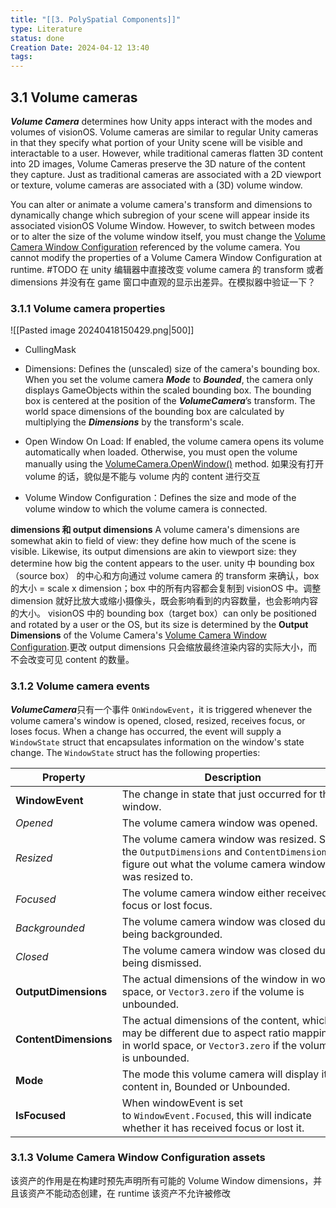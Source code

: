 ```yaml
---
title: "[[3. PolySpatial Components]]"
type: Literature
status: done
Creation Date: 2024-04-12 13:40
tags:
---
```

## 3.1 Volume cameras
***Volume Camera*** determines how Unity apps interact with the modes and volumes of visionOS.
Volume cameras are similar to regular Unity cameras in that they specify what portion of your Unity scene will be visible and interactable to a user.
However, while traditional cameras flatten 3D content into 2D images, Volume Cameras preserve the 3D nature of the content they capture. Just as traditional cameras are associated with a 2D viewport or texture, volume cameras are associated with a (3D) volume window.

You can alter or animate a volume camera's transform and dimensions to dynamically change which subregion of your scene will appear inside its associated visionOS Volume Window. However, to switch between modes or to alter the size of the volume window itself, you must change the [Volume Camera Window Configuration](https://docs.unity3d.com/Packages/com.unity.polyspatial.visionos@1.1/manual/VolumeCamera.html#volume-camera-window-configuration-assets) referenced by the volume camera. You cannot modify the properties of a Volume Camera Window Configuration at runtime.
#TODO 在 unity 编辑器中直接改变 volume camera 的 transform 或者 dimensions 并没有在 game 窗口中直观的显示出差异。在模拟器中验证一下？
### 3.1.1 Volume camera properties
![[Pasted image 20240418150429.png|500]]
- CullingMask
- Dimensions: Defines the (unscaled) size of the camera's bounding box. When you set the volume camera ***Mode*** to ***Bounded***, the camera only displays GameObjects within the scaled bounding box. The bounding box is centered at the position of the ***VolumeCamera***’s transform. The world space dimensions of the bounding box are calculated by multiplying the ***Dimensions*** by the transform's scale.
  

- Open Window On Load: If enabled, the volume camera opens its volume automatically when loaded. Otherwise, you must open the volume manually using the [VolumeCamera.OpenWindow()](https://docs.unity3d.com/Packages/com.unity.polyspatial@1.1/api/Unity.PolySpatial.VolumeCamera.html#Unity_PolySpatial_VolumeCamera_OpenWindow) method. 如果没有打开 volume 的话，貌似是不能与 volume 内的 content 进行交互
- Volume Window Configuration：Defines the size and mode of the volume window to which the volume camera is connected.

**dimensions 和 output dimensions**
A volume camera's dimensions are somewhat akin to field of view: they define how much of the scene is visible. Likewise, its output dimensions are akin to viewport size: they determine how big the content appears to the user.
unity 中 bounding box（source box） 的中心和方向通过 volume camera 的 transform 来确认，box 的大小 = scale x dimension；box 中的所有内容都会复制到 visionOS 中。调整 dimension 就好比放大或缩小摄像头，既会影响看到的内容数量，也会影响内容的大小。
visionOS 中的 bounding box（target box）can only be positioned and rotated by a user or the OS, but its size is determined by the ****Output Dimensions**** of the Volume Camera's [Volume Camera Window Configuration](https://docs.unity3d.com/Packages/com.unity.polyspatial.visionos@1.1/manual/VolumeCamera.html#volume-camera-window-configuration-assets).更改 output dimensions 只会缩放最终渲染内容的实际大小，而不会改变可见 content 的数量。
### 3.1.2 Volume camera events
***VolumeCamera***只有一个事件 `OnWindowEvent`，it is triggered whenever the volume camera's window is opened, closed, resized, receives focus, or loses focus. When a change has occurred, the event will supply a `WindowState` struct that encapsulates information on the window's state change.
The `WindowState` struct has the following properties:

| **Property**          | **Description**                                                                                                                                         |
| --------------------- | ------------------------------------------------------------------------------------------------------------------------------------------------------- |
| **WindowEvent**       | The change in state that just occurred for this window.                                                                                                 |
| _Opened_              | The volume camera window was opened.                                                                                                                    |
| _Resized_             | The volume camera window was resized. See the `OutputDimensions` and `ContentDimensions` to figure out what the volume camera window was resized to.    |
| _Focused_             | The volume camera window either received focus or lost focus.                                                                                           |
| _Backgrounded_        | The volume camera window was closed due to being backgrounded.                                                                                          |
| _Closed_              | The volume camera window was closed due to being dismissed.                                                                                             |
| **OutputDimensions**  | The actual dimensions of the window in world space, or `Vector3.zero` if the volume is unbounded.                                                       |
| **ContentDimensions** | The actual dimensions of the content, which may be different due to aspect ratio mapping, in world space, or `Vector3.zero` if the volume is unbounded. |
| **Mode**              | The mode this volume camera will display its content in, Bounded or Unbounded.                                                                          |
| **IsFocused**         | When windowEvent is set to `WindowEvent.Focused`, this will indicate whether it has received focus or lost it.                                          |
### 3.1.3 Volume Camera Window Configuration assets
该资产的作用是在构建时预先声明所有可能的 Volume Window dimensions，并且该资产不能动态创建，在 runtime 该资产不允许被修改

